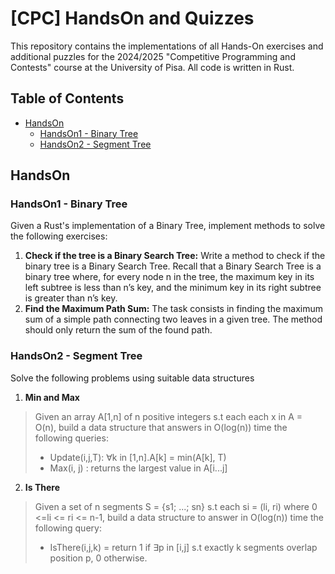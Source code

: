 # [CPC] HandsOn and Quizzes
This repository contains the implementations of all Hands-On exercises and additional puzzles for the 2024/2025 "Competitive Programming and Contests" course at the University of Pisa. All code is written in Rust.

## Table of Contents

- [HandsOn](#handson)
  - [HandsOn1 - Binary Tree](#handson1-binary-tree)
  - [HandsOn2 - Segment Tree](#handson2-segment-tree)


## HandsOn

### HandsOn1 - Binary Tree
Given a Rust's implementation of a Binary Tree, implement methods to solve the following exercises:

1. **Check if the tree is a Binary Search Tree:**
Write a method to check if the binary tree is a Binary Search Tree. Recall that a Binary Search Tree is a binary tree where, for every node n in the tree, the maximum key in its left subtree is less than n’s key, and the minimum key in its right subtree is greater than n’s key.
2. **Find the Maximum Path Sum:**
The task consists in finding the maximum sum of a simple path connecting two leaves in a given tree. The method should only return the sum of the found path.

### HandsOn2 - Segment Tree
Solve the following problems using suitable data structures

1. **Min and Max**
> Given an array A[1,n] of n positive integers s.t each each x in A = O(n), build a data structure that answers in O(log(n)) time the following queries:
> * Update(i,j,T): ∀k in [1,n].A[k] = min(A[k], T)
> *  Max(i, j) : returns the largest value in A[i...j]

2. **Is There**
> Given a set of n segments S = {s1; ...; sn} s.t each si = (li, ri) where 0 <=li <= ri <= n-1, build a data structure to answer in O(log(n))
time the following query:
> * IsThere(i,j,k) = return 1 if ∃p in [i,j] s.t exactly k segments overlap position p, 0 otherwise.
